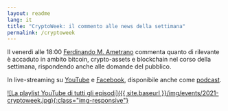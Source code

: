 ```yaml
---
layout: readme
lang: it
title: "CryptoWeek: il commento alle news della settimana"
permalink: /cryptoweek
---
```


Il venerdì alle 18:00
[Ferdinando M. Ametrano](https://www.ametrano.net)
commenta quanto di rilevante è accaduto
in ambito
bitcoin, crypto-assets e blockchain
nel corso della settimana,
rispondendo anche alle domande del pubblico.

In live-streaming su
[YouTube](https://www.youtube.com/playlist?list=PLTLa2tRY91LI9MN6-_ai0J6jTRcY8znDc)
e
[Facebook](https://www.facebook.com/DigitalGoldInstitute),
disponibile anche come [podcast](https://podcast.dgi.io/).

[![La playlist YouTube di tutti gli episodi]({{ site.baseurl }}/img/events/2021-cryptoweek.jpg){:class="img-responsive"}](https://youtube.com/playlist?list=PLTLa2tRY91LI9MN6-_ai0J6jTRcY8znDc)

<div id='buzzsprout-large-player-1686991'></div><script type='text/javascript' charset='utf-8' src='https://www.buzzsprout.com/1686991.js?container_id=buzzsprout-large-player-1686991&player=large'></script>
